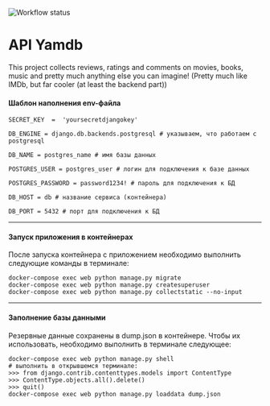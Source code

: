 
![Workflow status](https://github.com/moritys/yamdb_final/actions/workflows/yamdb_workflow.yml/badge.svg)
# API Yamdb

This project collects reviews, ratings and comments on movies, books, music and pretty much anything else you can imagine! (Pretty much like IMDb, but far cooler (at least the backend part))

#### Шаблон наполнения env-файла

    SECRET_KEY  =  'yoursecretdjangokey'
    
    DB_ENGINE = django.db.backends.postgresql # указываем, что работаем с postgresql
    
    DB_NAME = postgres_name # имя базы данных
    
    POSTGRES_USER = postgres_user # логин для подключения к базе данных
    
    POSTGRES_PASSWORD = password1234! # пароль для подключения к БД
    
    DB_HOST = db # название сервиса (контейнера)
    
    DB_PORT = 5432 # порт для подключения к БД
---

#### Запуск приложения в контейнерах
После запуска контейнера с приложением необходимо выполнить следующие команды в терминале:

    docker-compose exec web python manage.py migrate 
    docker-compose exec web python manage.py createsuperuser 
    docker-compose exec web python manage.py collectstatic --no-input
---
#### Заполнение базы данными

Резервные данные сохранены в dump.json в контейнере. Чтобы их использовать, необходимо выполнить в терминале следующее:
    
    docker-compose exec web python manage.py shell 
    # выполнить в открывшемся терминале: 
    >>> from django.contrib.contenttypes.models import ContentType 
    >>> ContentType.objects.all().delete() 
    >>> quit() 
    docker-compose exec web python manage.py loaddata dump.json
